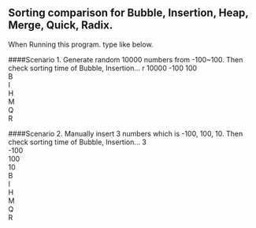 ## Sorting comparison for Bubble, Insertion, Heap, Merge, Quick, Radix.

When Running this program. type like below.


####Scenario 1. Generate random 10000 numbers from -100~100. Then check sorting time of Bubble, Insertion...
r 10000 -100 100  
B  
I  
H  
M  
Q  
R  

####Scenario 2. Manually insert 3 numbers which is -100, 100, 10. Then check sorting time of Bubble, Insertion...
3  
-100  
100  
10  
B  
I  
H  
M  
Q  
R  
